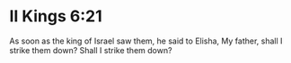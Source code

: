 # II Kings 6:21

As soon as the king of Israel saw them, he said to Elisha, My father, shall I strike them down? Shall I strike them down?
